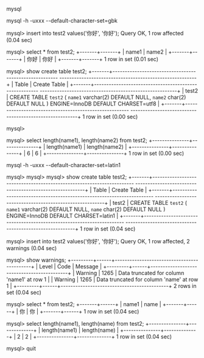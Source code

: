 mysql



mysql -h  -uxxx --default-character-set=gbk

mysql> insert into test2 values('你好', '你好');
Query OK, 1 row affected (0.04 sec)

mysql> select * from test2;
+-------+-------+
| name1 | name2 |
+-------+-------+
| 你好  | 你好  |
+-------+-------+
1 row in set (0.01 sec)

mysql> show create table test2;
+-------+-------------------------------------------------------
--------------------------------------------------------+
| Table | Create Table
                                                        |
+-------+-------------------------------------------------------
--------------------------------------------------------+
| test2 | CREATE TABLE `test2` (
  `name1` varchar(2) DEFAULT NULL,
  `name2` char(2) DEFAULT NULL
) ENGINE=InnoDB DEFAULT CHARSET=utf8 |
+-------+-------------------------------------------------------
--------------------------------------------------------+
1 row in set (0.00 sec)

mysql>


mysql> select length(name1), length(name2) from test2;
+---------------+---------------+
| length(name1) | length(name2) |
+---------------+---------------+
|             6 |             6 |
+---------------+---------------+
1 row in set (0.00 sec)







mysql -h -uxxx --default-character-set=latin1


mysql>
mysql>
mysql> show create table test2;
+-------+----------------------------------------------------------------------
---------------------------------------------------------+
| Table | Create Table
                                                         |
+-------+----------------------------------------------------------------------
---------------------------------------------------------+
| test2 | CREATE TABLE `test2` (
  `name1` varchar(2) DEFAULT NULL,
  `name` char(2) DEFAULT NULL
) ENGINE=InnoDB DEFAULT CHARSET=latin1 |
+-------+----------------------------------------------------------------------
---------------------------------------------------------+
1 row in set (0.04 sec)

mysql> insert into test2 values('你好', '你好');
Query OK, 1 row affected, 2 warnings (0.04 sec)

mysql> show warnings;
+---------+------+--------------------------------------------+
| Level   | Code | Message                                    |
+---------+------+--------------------------------------------+
| Warning | 1265 | Data truncated for column 'name1' at row 1 |
| Warning | 1265 | Data truncated for column 'name' at row 1  |
+---------+------+--------------------------------------------+
2 rows in set (0.04 sec)

mysql> select * from test2;
+-------+------+
| name1 | name |
+-------+------+
| 你    | 你   |
+-------+------+
1 row in set (0.04 sec)


mysql> select length(name1), length(name) from test2;
+---------------+--------------+
| length(name1) | length(name) |
+---------------+--------------+
|             2 |            2 |
+---------------+--------------+
1 row in set (0.04 sec)

mysql> quit


